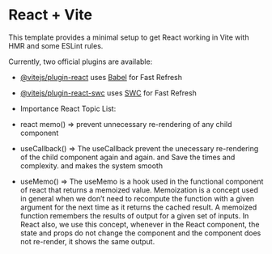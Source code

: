 # React + Vite

This template provides a minimal setup to get React working in Vite with HMR and some ESLint rules.

Currently, two official plugins are available:

- [@vitejs/plugin-react](https://github.com/vitejs/vite-plugin-react/blob/main/packages/plugin-react/README.md) uses [Babel](https://babeljs.io/) for Fast Refresh
- [@vitejs/plugin-react-swc](https://github.com/vitejs/vite-plugin-react-swc) uses [SWC](https://swc.rs/) for Fast Refresh

- Importance React Topic List:
- react memo() => prevent unnecessary re-rendering of any child component

- useCallback() => The useCallback prevent the unecessary re-rendering of the child component again and again. and Save the times and complexity. and makes the system smooth

- useMemo() => The useMemo is a hook used in the functional component of react that returns a memoized value. Memoization is a concept used in general when we don’t need to recompute the function with a given argument for the next time as it returns the cached result. A memoized function remembers the results of output for a given set of inputs. In React also, we use this concept, whenever in the React component, the state and props do not change the component and the component does not re-render, it shows the same output. 

